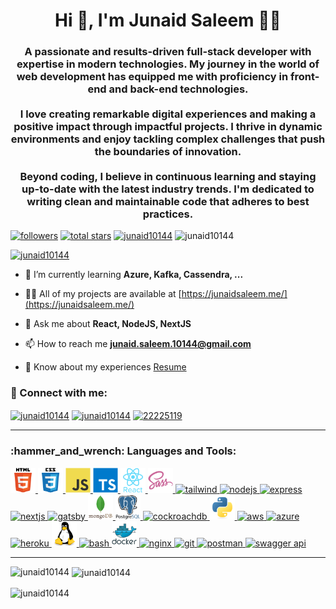 <h1 align="center">Hi 👋, I'm Junaid Saleem 🏄‍♂️</h1>
<h3 align="center">A passionate and results-driven full-stack developer with expertise in modern technologies. My journey in the world of web development has equipped me with proficiency in front-end and back-end technologies.<br /> <br />I love creating remarkable digital experiences and making a positive impact through impactful projects. I thrive in dynamic environments and enjoy tackling complex challenges that push the boundaries of innovation.<br /><br />Beyond coding, I believe in continuous learning and staying up-to-date with the latest industry trends. I'm dedicated to writing clean and maintainable code that adheres to best practices.
</h3>

<p align="left">
      <a href="https://github.com/junaid10144?tab=followers">
         <img alt="followers" title="Follow me on Github" src="https://custom-icon-badges.demolab.com/github/followers/junaid10144?color=236ad3&labelColor=1155ba&style=for-the-badge&logo=person-add&label=Follow&logoColor=white"/></a>
      <a href="https://github.com/junaid10144?tab=repositories&sort=stargazers">
         <img alt="total stars" title="Total stars on GitHub" src="https://custom-icon-badges.demolab.com/github/stars/junaid10144?color=55960c&style=for-the-badge&labelColor=488207&logo=star"/></a>
  <a href="https://twitter.com/junaid10144" target="blank"><img src="https://img.shields.io/twitter/follow/junaid10144?logo=twitter&style=for-the-badge" alt="junaid10144" /></a> 
   <img src="https://komarev.com/ghpvc/?username=junaid10144&label=Profile%20views&color=0e75b6&style=flat" alt="junaid10144" />
   </p>

<p align="left"> <a href="https://github.com/ryo-ma/github-profile-trophy"><img src="https://github-profile-trophy.vercel.app/?username=junaid10144" alt="junaid10144" /></a> </p>


- 🌱 I’m currently learning **Azure, Kafka, Cassendra, ...**

- 👨‍💻 All of my projects are available at [https://junaidsaleem.me/](https://junaidsaleem.me/)

- 💬 Ask me about **React, NodeJS, NextJS**

- 📫 How to reach me **junaid.saleem.10144@gmail.com**

- 📄 Know about my experiences [Resume](https://drive.google.com/file/d/19gBx5dAl4_iG-eVMf_q9AotianWD4TvU/view)

<h3 align="left">🔗 Connect with me:</h3>
<p align="left">
<a href="https://twitter.com/junaid10144" target="blank"><img align="center" src="https://raw.githubusercontent.com/rahuldkjain/github-profile-readme-generator/master/src/images/icons/Social/twitter.svg" alt="junaid10144" height="30" width="40" /></a>
<a href="https://linkedin.com/in/junaid10144" target="blank"><img align="center" src="https://raw.githubusercontent.com/rahuldkjain/github-profile-readme-generator/master/src/images/icons/Social/linked-in-alt.svg" alt="junaid10144" height="30" width="40" /></a>
<a href="https://stackoverflow.com/users/22225119" target="blank"><img align="center" src="https://raw.githubusercontent.com/rahuldkjain/github-profile-readme-generator/master/src/images/icons/Social/stack-overflow.svg" alt="22225119" height="30" width="40" /></a>
</p>

---

<h3 align="left">:hammer_and_wrench: Languages and Tools:</h3>
<p align="left"> <a href="https://www.w3.org/html/" target="_blank" rel="noreferrer"> <img src="https://raw.githubusercontent.com/devicons/devicon/master/icons/html5/html5-original-wordmark.svg" alt="html5" width="40" height="40"/> </a> <a href="https://www.w3schools.com/css/" target="_blank" rel="noreferrer"> <img src="https://raw.githubusercontent.com/devicons/devicon/master/icons/css3/css3-original-wordmark.svg" alt="css3" width="40" height="40"/> </a> <a href="https://developer.mozilla.org/en-US/docs/Web/JavaScript" target="_blank" rel="noreferrer"> <img src="https://raw.githubusercontent.com/devicons/devicon/master/icons/javascript/javascript-original.svg" alt="javascript" width="40" height="40"/> <a href="https://www.typescriptlang.org/" target="_blank" rel="noreferrer"> <img src="https://raw.githubusercontent.com/devicons/devicon/master/icons/typescript/typescript-original.svg" alt="typescript" width="40" height="40"/> </a> </a>
<a href="https://reactjs.org/" target="_blank" rel="noreferrer"> <img src="https://raw.githubusercontent.com/devicons/devicon/master/icons/react/react-original-wordmark.svg" alt="react" width="40" height="40"/> </a> <a href="https://sass-lang.com" target="_blank" rel="noreferrer"> <img src="https://raw.githubusercontent.com/devicons/devicon/master/icons/sass/sass-original.svg" alt="sass" width="40" height="40"/> </a> <a href="https://tailwindcss.com/" target="_blank" rel="noreferrer"> <img src="https://www.vectorlogo.zone/logos/tailwindcss/tailwindcss-icon.svg" alt="tailwind" width="40" height="40"/> </a> <a href="https://nodejs.org" target="_blank" rel="noreferrer"> <img src="https://icon-library.com/images/node-js-icon/node-js-icon-8.jpg" alt="nodejs" width="40" height="40"/> </a> <a href="https://expressjs.com" target="_blank" rel="noreferrer"> <img src="https://www.orafox.com/wp-content/uploads/2019/01/expressjs.png" alt="express" width="40" height="40"/> </a> <a href="https://nextjs.org/" target="_blank" rel="noreferrer"> <img src="https://seeklogo.com/images/N/next-js-icon-logo-EE302D5DBD-seeklogo.com.png" alt="nextjs" width="40" height="40"/> </a> <a href="https://www.gatsbyjs.com/" target="_blank" rel="noreferrer"> <img src="https://www.vectorlogo.zone/logos/gatsbyjs/gatsbyjs-icon.svg" alt="gatsby" width="40" height="40"/> </a> <a href="https://www.mongodb.com/" target="_blank" rel="noreferrer"> <img src="https://raw.githubusercontent.com/devicons/devicon/master/icons/mongodb/mongodb-original-wordmark.svg" alt="mongodb" width="40" height="40"/> </a> <a href="https://www.postgresql.org" target="_blank" rel="noreferrer"> <img src="https://raw.githubusercontent.com/devicons/devicon/master/icons/postgresql/postgresql-original-wordmark.svg" alt="postgresql" width="40" height="40"/> </a> <a href="https://www.cockroachlabs.com/product/cockroachdb/" target="_blank" rel="noreferrer"> <img src="https://cdn.worldvectorlogo.com/logos/cockroachdb.svg" alt="cockroachdb" width="40" height="40"/> </a> <a href="https://www.python.org" target="_blank" rel="noreferrer"> <img src="https://raw.githubusercontent.com/devicons/devicon/master/icons/python/python-original.svg" alt="python" width="40" height="40"/> </a> <a href="https://aws.amazon.com" target="_blank" rel="noreferrer"> <img src="https://cdn3d.iconscout.com/3d/free/thumb/free-amazon-web-services-8074662-6507782.png?f=avif" alt="aws" width="40" height="40"/> </a> <a href="https://azure.microsoft.com/en-in/" target="_blank" rel="noreferrer"> <img src="https://www.vectorlogo.zone/logos/microsoft_azure/microsoft_azure-icon.svg" alt="azure" width="40" height="40"/> </a> <a href="https://heroku.com" target="_blank" rel="noreferrer"> <img src="https://www.vectorlogo.zone/logos/heroku/heroku-icon.svg" alt="heroku" width="40" height="40"/> </a> <a href="https://www.linux.org/" target="_blank" rel="noreferrer"> <img src="https://raw.githubusercontent.com/devicons/devicon/master/icons/linux/linux-original.svg" alt="linux" width="40" height="40"/> </a> <a href="https://www.gnu.org/software/bash/" target="_blank" rel="noreferrer"> <img src="https://www.vectorlogo.zone/logos/gnu_bash/gnu_bash-icon.svg" alt="bash" width="40" height="40"/> </a> <a href="https://www.docker.com/" target="_blank" rel="noreferrer"> <img src="https://raw.githubusercontent.com/devicons/devicon/master/icons/docker/docker-original-wordmark.svg" alt="docker" width="40" height="40"/> </a> <a href="https://www.nginx.com/" target="_blank" rel="noreferrer"> <img src="https://www.svgrepo.com/show/373924/nginx.svg" alt="nginx" width="40" height="40"/> </a> <a href="https://git-scm.com/" target="_blank" rel="noreferrer"> <img src="https://www.vectorlogo.zone/logos/git-scm/git-scm-icon.svg" alt="git" width="40" height="40"/> </a> <a href="https://postman.com" target="_blank" rel="noreferrer"> <img src="https://www.vectorlogo.zone/logos/getpostman/getpostman-icon.svg" alt="postman" width="40" height="40"/> </a> <a href="https://swagger.io/" target="_blank" rel="noreferrer"> <img src="https://yourimageshare.com/ib/TFMESqcyHJ" alt="swagger api" width="40" height="40"/> </a> </p>

---

<p><img align="left" src="https://github-readme-stats.vercel.app/api/top-langs?username=junaid10144&show_icons=true&locale=en&layout=compact" alt="junaid10144" /></p>

<p>&nbsp;<img align="center" src="https://github-readme-stats.vercel.app/api?username=junaid10144&show_icons=true&locale=en" alt="junaid10144" /></p>

<p><img align="center" src="https://github-readme-streak-stats.herokuapp.com/?user=junaid10144&" alt="junaid10144" /></p>
